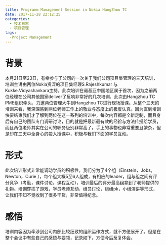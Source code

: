 ```yaml
---
title: Programm Management Session in Nokia HangZhou TC
date: 2017-11-28 22:12:25
categories:
  - 技术日志
  - 项目管理
tags:
  -Project Management
---
```

# 背景
本月21日至23日，有幸参与了公司的一次关于我们公司项目集管理的三天培训，培训主讲由两位Nokia资深的项目集经理S.Rajeshkumar 与 Kukke.Vidyashankara主持，此次培训在诺基亚中国地区属于首次，因为之前两位经理在公司其他国家deliver了反响非常好的几次培训，此次由Hangzhou TC PME组织牵头，力邀两位管理大牛到Hangzhou TC进行现场授课。从整个三天的培训来看，我深深感到两位老师工作上的敬业与态度上的极度认真。因为直到培训快要结束我们才了解到两位在这一系列的培训中，每次内容都是全新定制，而且身后有自己的团队专门调研讨论，目的就是把最新最有效的经验与方法传授给学员，而且两位老师其实在公司的职务级别非常高了，手上的事物也非常重要且繁杂，但是却在三天中全身心的投入授课中，积极与我们下面的学员互动。
# 形式
此次培训形式非常能调动学员的积极性，我们分为了4个组（Einstein，Jobs，Newton，Curie ），每个组大概5至6人组成，有相应的leader，组与组之间有评分竞争（考勤，课件讨论，课程互动），培训最后的评分最高组拿到了老师提供的礼物。培训穿插了游戏，学员老师互动，组员讨论，组组pk，小组演讲等形式，让我们不知不觉收到了很多干货，非常值得纪念。
# 感悟
培训内容因为牵涉到公司内部比较细致的组织运作方式，就不方便展开了。但是在整个会议中有些自己的感悟与要领，记录如下，方便今后反复体会。